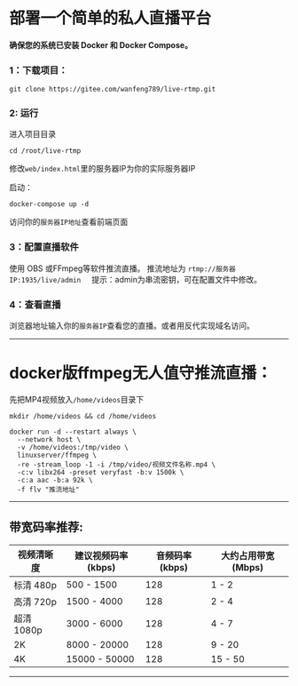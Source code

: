 #  部署一个简单的私人直播平台

#### 确保您的系统已安装 Docker 和 Docker Compose。


### 1：下载项目：
```
git clone https://gitee.com/wanfeng789/live-rtmp.git
```


### 2: 运行

进入项目目录

```
cd /root/live-rtmp
```

修改`web/index.html`里的服务器IP为你的实际服务器IP


启动：

```
docker-compose up -d
```

访问你的`服务器IP地址`查看前端页面

### 3：配置直播软件
使用 OBS 或FFmpeg等软件推流直播。
推流地址为 ```rtmp://服务器IP:1935/live/admin``` &nbsp;&nbsp;&nbsp;  提示：admin为串流密钥，可在配置文件中修改。


### 4：查看直播

浏览器地址输入你的`服务器IP`查看您的直播。或者用反代实现域名访问。


---


# docker版ffmpeg无人值守推流直播：

先把MP4视频放入`/home/videos`目录下


```
mkdir /home/videos && cd /home/videos
```



```
docker run -d --restart always \
  --network host \
  -v /home/videos:/tmp/video \
  linuxserver/ffmpeg \
  -re -stream_loop -1 -i /tmp/video/视频文件名称.mp4 \
  -c:v libx264 -preset veryfast -b:v 1500k \
  -c:a aac -b:a 92k \
  -f flv "推流地址"
```


---

##  带宽码率推荐:

| 视频清晰度    | 建议视频码率 (kbps) | 音频码率 (kbps) | 大约占用带宽 (Mbps) |
|-------------|-------------------|----------------|------------------|
| 标清 480p  | 500 - 1500        | 128            | 1 - 2     |
| 高清 720p  | 1500 - 4000       | 128            | 2 - 4      |
| 超清 1080p | 3000 - 6000       | 128            | 4 - 7      |
| 2K           | 8000 - 20000      | 128            | 9 - 20     |
| 4K           | 15000 - 50000     | 128            | 15 - 50    |



---



